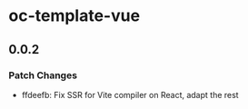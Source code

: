 # oc-template-vue

## 0.0.2

### Patch Changes

- ffdeefb: Fix SSR for Vite compiler on React, adapt the rest
